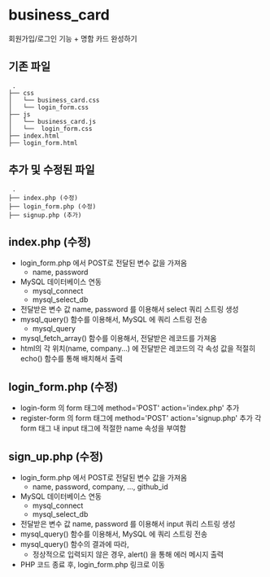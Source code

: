 # business_card
회원가입/로그인 기능 + 명함 카드 완성하기

## 기존 파일
```
 .
├── css
│   └── business_card.css
│   └── login_form.css
├── js
│   └── business_card.js
│   └──  login_form.css
├── index.html
├── login_form.html
```

## 추가 및 수정된 파일
```
 .
├── index.php (수정)
├── login_form.php (수정)
├── signup.php (추가)
```

## index.php (수정)
- login_form.php 에서 POST로 전달된 변수 값을 가져옴
    + name, password
- MySQL 데이터베이스 연동
    + mysql_connect
    + mysql_select_db
- 전달받은 변수 값 name, password 를 이용해서 select 쿼리 스트링 생성
- mysql_query() 함수를 이용해서, MySQL 에 쿼리 스트링 전송
    + mysql_query
- mysql_fetch_array() 함수를 이용해서, 전달받은 레코드를 가져옴
- html의 각 위치(name, company...) 에 전달받은 레코드의 각 속성 값을 적절히 echo() 함수를 통해 배치해서 출력

## login_form.php (수정)
- login-form 의 form 태그에 method='POST' action='index.php' 추가
- register-form 의 form 태그에 method='POST' action='signup.php' 추가
각 form 태그 내 input 태그에 적절한 name 속성을 부여함

## sign_up.php (수정)
- login_form.php 에서 POST로 전달된 변수 값을 가져옴
    + name, password, company, ..., github_id 
- MySQL 데이터베이스 연동
    + mysql_connect
    + mysql_select_db
- 전달받은 변수 값 name, password 를 이용해서 input 쿼리 스트링 생성
- mysql_query() 함수를 이용해서, MySQL 에 쿼리 스트링 전송
- mysql_query() 함수의 결과에 따라, 
    + 정상적으로 입력되지 않은 경우, alert() 을 통해 에러 메시지 출력
- PHP 코드 종료 후, login_form.php 링크로 이동

